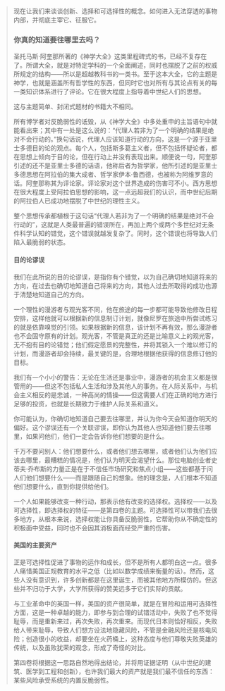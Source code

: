 > 现在让我们来谈谈创新、选择和可选择性的概念。如何进入无法穿透的事物内部，并彻底主宰它、征服它。
> 
> ### 你真的知道要往哪里去吗？
> 
> 圣托马斯·阿奎那所著的《神学大全》这类里程碑式的书，已经不复存在了。所谓大全，就是对特定学科的一个全面阐述，同时也摆脱了之前的权威所规定的结构——所以是超越教科书的一类书。至于这本大全，它的主题是神学，也就是涵盖所有哲学性的东西，但同时它也对所有与其论点有关的每一类知识体系进行了评论。它在很大程度上指导着中世纪人们的思想。
> 
> 这与主题简单、封闭式题材的书籍大不相同。
> 
> 所有博学者对反脆弱性的诋毁，从《神学大全》中多处重申的主旨语句中就能看出来；其中有一处是这么说的：“代理人若非为了一个明确的结果是绝对不会行动的。”换句话说，代理人应该知道行动的方向，这是一个源于亚里士多德目的论的观点。每个人，包括斯多葛主义者，但不包括怀疑论者，都在思想上倾向于目的论，但在行动上并没有表现出来。顺便说一句，阿奎那引述的还不是亚里士多德的话语，他称后者为哲学家，他所引述的是亚里士多德思想在阿拉伯的集大成者、哲学家伊本·鲁西德，也被称为阿维罗意的话。阿奎那称其为评论家。评论家对这个世界造成的伤害可不小。西方思想在很大程度上受阿拉伯思想的影响，这一点远超我们的认识，而中世纪后期的阿拉伯人已成功地摆脱了中世纪的理性主义。
> 
> 整个思想传承都植根于这句话“代理人若非为了一个明确的结果是绝对不会行动的”，这就是人类最普遍的错误所在，再加上两个或两个多世纪对无条件科学认知的错觉，这个错误就越发复杂了。同时，这个错误也将导致人们陷入最脆弱的状态。
> 
> #### 目的论谬误
> 
> 我们在此所说的目的论谬误，是指你有个错觉，以为自己确切地知道将来的方向，在过去也确切地知道自己将来的方向，其他人过去所取得的成功也源于清楚地知道自己的方向。
> 
> 一个理性的漫游者与观光客不同，他在旅途的每一步都可能导致他修改日程安排，这样他就可以根据新的信息制订计划，就像尼罗在旅途中所尝试练习的就是依靠嗅觉的引领。如果根据新的信息，该计划不再有效，那么漫游者也不会固守原有的计划。观光客，不管是真正的还是比喻意义上的观光客，无不抱有目的论错觉；他们假定愿景的完整性，并将其锁入一个难以修订的计划，而漫游者却会持续，最关键的是，合理地根据他获得的信息修订他的目标。
> 
> 我们有一个小小的警告：无论在生活还是事业中，漫游者的机会主义都是很管用的——但这不包括私人生活和涉及其他人的事务。在人际关系中，与机会主义相反的是忠诚，一种高尚的情操——但这需要人们在正确的地方进行足够的投资，也就是长期致力于维护人际关系和道义。
> 
> 你可能认为，你确切地知道自己要去往哪里，并认为你今天会知道你明天的偏好。这个谬误还有一个关联谬误，即你认为其他人也知道他们要去往哪里，如果问他们，他们一定会告诉你他们想要的是什么。
> 
> 千万不要问别人：他们想要什么，或者他们想去哪里，或者他们认为他们应该去哪里，最糟糕的情况是，他们认为明天会渴望什么。那位电脑创业者史蒂夫·乔布斯的力量正是在于不信任市场研究和焦点小组——这些都基于问人们他们想要什么——而是跟随自己的想象。他的理念是，人们根本不知道他们想要什么，直到你提供给他们。
> 
> 一个人如果能够改变一种行动，那表示他有改变的选择权。选择权——以及可选择性，即选择权的特征——是第四卷的主题。可选择性可以带我们去很多地方，从根本来说，选择权能让你具备反脆弱性，它帮助你从不确定性的积极面中受益，同时也不会因其消极面而经受严重的伤害。
> 
> #### 美国的主要资产
> 
> 正是可选择性促进了事物的运作和成长，但不是所有人都明白这一点。很多人痛惜美国正规教育的水平之低（比如以数学成绩来衡量的话）。然而，这些人没有意识到，许多创新都是在这里诞生，而被其他地方所模仿的。但这些并不归功于大学，大学所获得的赞美远多于它们实际的贡献。
> 
> 与工业革命中的英国一样，美国的资产很简单，就是在冒险和运用可选择性方面，这是一种卓越的能力，即参与到合理的试错活动中，失败了也不觉得耻辱，而是重新来过，再次失败，再次重来。而现代日本则恰好相反，失败给人带来耻辱，导致人们想方设法地隐藏风险，不管是金融风险还是核电风险；创造很小的收益，却要坐在火药桶上，这种态度与他们尊敬失败英雄的传统，以及虽败犹荣的观念，形成了奇怪的对比。
> 
> 第四卷将根据这一思路自然地得出结论，并将用证据证明（从中世纪的建筑、医学到工程和创新），也许我们最大的资产就是我们最不信任的东西：某些风险承受系统的内置反脆弱性。
